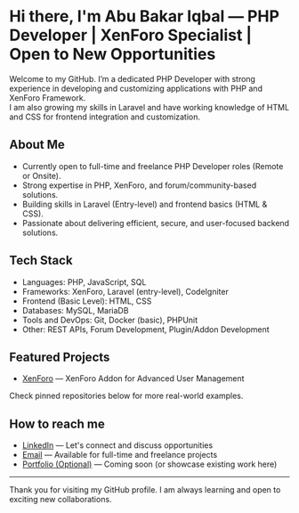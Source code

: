 # Hi there, I'm Abu Bakar Iqbal — PHP Developer | XenForo Specialist | Open to New Opportunities

Welcome to my GitHub. I’m a dedicated PHP Developer with strong experience in developing and customizing applications with PHP and XenForo Framework.  
I am also growing my skills in Laravel and have working knowledge of HTML and CSS for frontend integration and customization.

## About Me

- Currently open to full-time and freelance PHP Developer roles (Remote or Onsite).
- Strong expertise in PHP, XenForo, and forum/community-based solutions.
- Building skills in Laravel (Entry-level) and frontend basics (HTML & CSS).
- Passionate about delivering efficient, secure, and user-focused backend solutions.

## Tech Stack

- Languages: PHP, JavaScript, SQL
- Frameworks: XenForo, Laravel (entry-level), CodeIgniter
- Frontend (Basic Level): HTML, CSS
- Databases: MySQL, MariaDB
- Tools and DevOps: Git, Docker (basic), PHPUnit
- Other: REST APIs, Forum Development, Plugin/Addon Development

## Featured Projects

- [XenForo](https://github.com/abubakar-iqbal/XfAddons) — XenForo Addon for Advanced User Management

Check pinned repositories below for more real-world examples.

## How to reach me

- [LinkedIn](https://www.linkedin.com/in/abubakariqbal/) — Let's connect and discuss opportunities
- [Email](mailto:abubakarwaryah@yahoo.com) — Available for full-time and freelance projects
- [Portfolio (Optional)](https://coderbeams.com) — Coming soon (or showcase existing work here)

---

Thank you for visiting my GitHub profile. I am always learning and open to exciting new collaborations.
